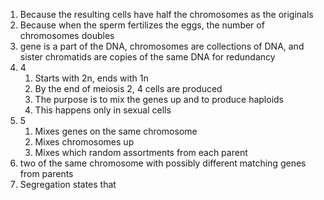 1. Because the resulting cells have half the chromosomes as the originals
2. Because when the sperm fertilizes the eggs, the number of chromosomes doubles
3. gene is a part of the DNA, chromosomes are collections of DNA, and sister chromatids are copies of the same DNA for redundancy
4. 4
	1. Starts with 2n, ends with 1n
	2. By the end of meiosis 2, 4 cells are produced
	3. The purpose is to mix the genes up and to produce haploids
	4. This happens only in sexual cells
5. 5
	1. Mixes genes on the same chromosome
	2. Mixes chromosomes up
	3. Mixes which random assortments from each parent
6. two of the same chromosome with possibly different matching genes from parents
7. Segregation states that 